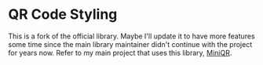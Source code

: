 # QR Code Styling

This is a fork of the official library. Maybe I'll update it to have more features some time since the main library maintainer didn't continue with the project for years now.
Refer to my main project that uses this library, [MiniQR](https://github.com/lyqht/mini-qr).
